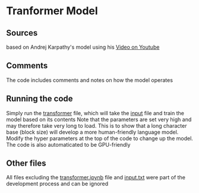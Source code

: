 # Tranformer Model
## Sources
based on Andrej Karpathy's model using his [Video on Youtube](https://www.youtube.com/watch?v=kCc8FmEb1nY&pp=ygUOY3JlYXRlIGNoYXRncHQ%3D)
## Comments
The code includes comments and notes on how the model operates
## Running the code
Simply run the [transformer](transformer.ipynb) file, which will take the [input](input.txt) file and train the model based on its contents
Note that the parameters are set very high and may therefore take very long to load. This is to show that a long character base (block size) will develop a more human-friendly language model. Modify the hyper parameters at the top of the code to change up the model.
The code is also automaticated to be GPU-friendly
## Other files
All files excluding the [transformer.ipynb](transformer.ipynb) file and [input.txt](input.txt) were part of the development process and can be ignored
